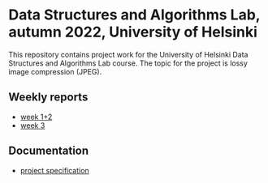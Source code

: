 # Data Structures and Algorithms Lab, autumn 2022, University of Helsinki

This repository contains project work for the University of Helsinki Data Structures and Algorithms Lab course. The topic for the project is lossy image compression (JPEG).

## Weekly reports

+ [week 1+2](documentation/weekly-reports/week-1-2.md)
+ [week 3](documentation/weekly-reports/week-3.md)

## Documentation

+ [project specification](documentation/specification.md)
